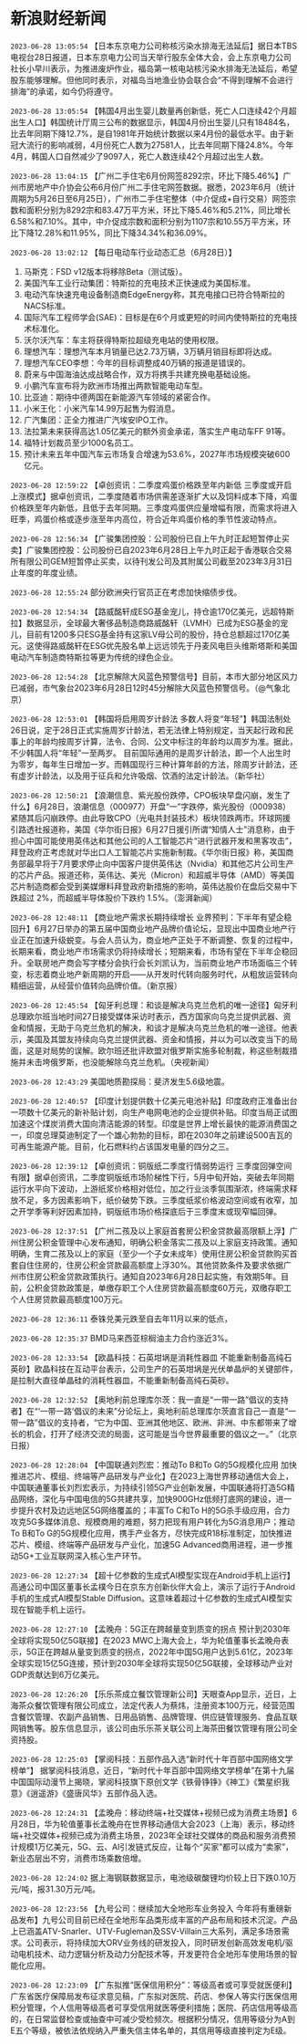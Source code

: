 # 新浪财经新闻
`2023-06-28 13:05:54` 【日本东京电力公司称核污染水排海无法延后】据日本TBS电视台28日报道，日本东京电力公司当天举行股东全体大会，会上东京电力公司社长小早川表示，为推进废炉作业，福岛第一核电站核污染水排海无法延后，希望股东能够理解。但他同时表示，对福岛当地渔业协会联合会“不得到理解不会进行排海”的承诺，如今仍将遵守。

`2023-06-28 13:05:54` 【韩国4月出生婴儿数量再创新低，死亡人口连续42个月超出生人口】韩国统计厅周三公布的数据显示，韩国4月份出生婴儿只有18484名，比去年同期下降12.7%，是自1981年开始统计数据以来4月份的最低水平。由于新冠大流行的影响减弱，4月份死亡人数为27581人，比去年同期下降24.8%。今年4月，韩国人口自然减少了9097人，死亡人数连续42个月超过出生人数。

`2023-06-28 13:04:15` 【广州二手住宅6月份网签8292宗，环比下降5.46%】广州市房地产中介协会公布6月份广州二手住宅网签数据。据悉，2023年6月（统计周期为5月26日至6月25日），广州市二手住宅整体（中介促成+自行交易）网签宗数和面积分别为8292宗和83.47万平方米，环比下降5.46%和5.21%，同比增长6.58%和7.10%。其中，中介促成宗数和面积分别为1107宗和10.55万平方米，环比下降12.28%和11.95%，同比下降34.34%和36.09%。

`2023-06-28 13:02:12` 【每日电动车行业动态汇总（6月28日）】
1. 马斯克：FSD v12版本将移除Beta（测试版）。
2. 美国汽车工业行动集团：特斯拉的充电技术正快速成为美国标准。
3. 电动汽车快速充电设备制造商EdgeEnergy称，其充电接口已符合特斯拉的NACS标准。
4. 国际汽车工程师学会(SAE)：目标是在6个月或更短的时间内使特斯拉的充电技术标准化。
5. 沃尔沃汽车：车主将获得特斯拉超级充电站的使用权限。
6. 理想汽车：理想汽车本月销量已达2.73万辆，3万辆月销目标即将达成。
7. 理想汽车CEO李想：今年的目标调整成40万辆的报道是错误的。
8. 蔚来与中国海油达成战略合作，双方将携手共建充换电基础设施。
9. 小鹏汽车宣布将为欧洲市场推出两款智能电动车型。
10. 比亚迪：期待中德两国在新能源汽车领域的紧密合作。
11. 小米王化：小米汽车14.99万起售为假消息。
12. 广汽集团：正全力推进广汽埃安IPO工作。
13. 法拉第未来获得高达1.05亿美元的额外资金承诺，落实生产电动车FF 91等。
14. 福特计划裁员至少1000名员工。
15. 预计未来五年中国汽车云市场复合增速为53.6%，2027年市场规模突破600亿元。

`2023-06-28 12:59:22` 【卓创资讯：二季度鸡蛋价格跌至年内新低 三季度或开启上涨模式】据卓创资讯，二季度随着市场供需差逐渐扩大以及饲料成本下降，鸡蛋价格跌至年内新低，且低于去年同期。三季度鸡蛋供应量增幅有限，而需求将进入旺季，鸡蛋价格或逐步涨至年内高位，符合近年鸡蛋价格的季节性波动特点。

`2023-06-28 12:56:34` 【广骏集团控股：公司股份已自上午九时正起短暂停止买卖】广骏集团控股：公司股份已自2023年6月28日上午九时正起于香港联合交易所有限公司GEM短暂停止买卖，以待刊发公司及其附属公司截至2023年3月31日止年度的年度业绩。

`2023-06-28 12:55:24` 部分欧洲央行官员正在考虑加快缩债步伐。

`2023-06-28 12:54:34` 【路威酩轩成ESG基金宠儿，持仓逾170亿美元，远超特斯拉】数据显示，全球最大奢侈品制造商路威酩轩（LVMH）已成为ESG基金的宠儿，目前有1200多只ESG基金持有这家LV母公司的股份，持仓总额超过170亿美元。这使得路威酩轩在ESG优先股名单上远远领先于丹麦风电巨头维斯塔斯和美国电动汽车制造商特斯拉等更为传统的绿色企业。

`2023-06-28 12:54:28` 【北京解除大风蓝色预警信号】目前，本市大部分地区风力已减弱，市气象台2023年6月28日12时45分解除大风蓝色预警信号。（@气象北京）

`2023-06-28 12:53:01` 【韩国将启用周岁计龄法 多数人将变“年轻”】韩国法制处26日说，定于28日正式实施周岁计龄法，若无法律上特别规定，当天起行政和民事上的年龄均按周岁计算，法令、合同、公文中标注的年龄均以周岁为准。据此，不少韩国人将“年轻”一至两岁。 目前国际通用的是周岁计龄法，即一个人出生时为零岁，每年生日增加一岁。而韩国现行三种计算年龄的方法，除周岁计龄法，还有虚岁计龄法，以及用于征兵和允许吸烟、饮酒的法定计龄法。（新华社）

`2023-06-28 12:50:21` 【浪潮信息、紫光股份跌停，CPO板块早盘闪崩，发生了什么】6月28日，浪潮信息（000977）开盘“一”字跌停，紫光股份（000938）紧随其后闪崩跌停。由此导致CPO（光电共封装技术）板块领跌两市。环球网援引路透社报道称，美国《华尔街日报》6月27日援引所谓“知情人士”消息称，由于担心中国可能使用英伟达和其他公司的人工智能芯片“进行武器开发和黑客攻击”，拜登政府正考虑就对华出口人工智能芯片实施新制裁。《华尔街日报》称，美国商务部最早将于7月要求停止向中国客户提供英伟达（Nvidia）和其他芯片公司生产的芯片产品。报道还称，英伟达、美光（Micron）和超威半导体（AMD）等美国芯片制造商都会受到美媒爆料拜登政府新措施的影响，英伟达股价在盘后交易中下跌超过 2%，而超威半导体股价下跌约 1.5%。（澎湃新闻）

`2023-06-28 12:48:11` 【商业地产需求长期持续增长 业界预判：下半年有望企稳回升】6月27日举办的第五届中国商业地产品牌价值论坛，显现出中国商业地产行业正在加速升级蜕变。与会人员认为，商业地产正处于不断调整、恢复的过程中，长期来看，商业地产市场需求仍将持续增长；短期来看，市场有望在下半年企稳回升。全联房地产商会写字楼分会执行会长刘凯认为，当前商业地产市场面临三个转变，标志着商业地产新周期的开启——从开发时代转向服务时代，从粗放运营转向精细运营，从经营价值转向品牌价值。（新京报）

`2023-06-28 12:45:54` 【匈牙利总理：和谈是解决乌克兰危机的唯一途径】匈牙利总理欧尔班当地时间27日接受媒体采访时表示，西方国家向乌克兰提供武器、资金和情报，无助于乌克兰危机的解决，和谈才是解决乌克兰危机的唯一途径。他表示，美国及其盟友持续向乌克兰提供武器、资金和情报，并以为可以改变当下的局面，这是对局势的误解。欧尔班还批评欧盟对俄罗斯实施多轮制裁，称这些制裁措施并未击垮俄罗斯，也没能解除乌克兰危机。（央视新闻）

`2023-06-28 12:43:29` 美国地质勘探局：斐济发生5.6级地震。

`2023-06-28 12:40:57` 【印度计划提供数十亿美元电池补贴】印度政府正准备出台一项数十亿美元的新补贴计划，向生产电网电池的企业提供补贴。印度当局正试图加速这个煤炭消费大国向清洁能源的转型。印度是世界上增长最快的能源消费国之一，印度总理莫迪制定了一个雄心勃勃的目标，即在2030年之前建设500吉瓦的可再生能源产能。目前，化石燃料约占该国发电量的四分之三。

`2023-06-28 12:39:12` 【卓创资讯：铜版纸二季度行情弱势运行 三季度回弹空间有限】据卓创资讯，二季度铜版纸市场阶梯性下行，5月中旬开始，突破去年同期运行水平向下波动，上游纸浆价格相对低位，加之行业淡季氛围渐浓，终端需求释放不足，多方因素影响下，纸价破势下跌。三季度纸浆价格波动空间或有收窄，加之开学季等利好因素加持，铜版纸市场价格探底后于三季度末或现窄幅回弹。

`2023-06-28 12:37:51` 【广州二孩及以上家庭首套房公积金贷款最高限额上浮】广州住房公积金管理中心发布通知，明确公积金落实二孩及以上家庭支持政策。通知明确，生育二孩及以上的家庭（至少一个子女未成年）使用住房公积金贷款购买首套自住住房的，住房公积金贷款最高额度上浮30%。其他贷款条件及要求依据广州市住房公积金贷款政策执行。通知自2023年6月28日起实施，有效期5年。目前，公积金贷款政策是，单缴存职工个人住房贷款最高额度60万元，双缴存职工个人住房贷款最高额度100万元。

`2023-06-28 12:36:11` 泰铢兑美元跌至自去年11月以来的低点，

`2023-06-28 12:35:37` BMD马来西亚棕榈油主力合约涨近3%。

`2023-06-28 12:33:54` 【欧晶科技：石英坩埚是消耗性器皿 不能重新制备高纯石英砂】欧晶科技在互动平台表示，公司生产的石英坩埚是光伏单晶炉的关键部件，是拉制大直径单晶硅的消耗性器皿，不能重新制备高纯石英砂。

`2023-06-28 12:32:52` 【奥地利前总理库尔茨：我一直是“一带一路”倡议的支持者】在“‘一带一路’倡议的未来”分论坛上，奥地利前总理库尔茨直言自己一直是“一带一路”倡议的支持者，“它为中国、亚洲其他地区、欧洲、非洲、中东都带来了增长的机会，打开了经济交流的局面，这可能是当今世界最重要的倡议之一。”（北京日报）

`2023-06-28 12:28:04` 【中国联通刘烈宏：推动To B和To G的5G规模化应用 加快推进芯片、模组、终端等产品研发与产业化】在2023上海世界移动通信大会上，中国联通董事长刘烈宏表示，为持续引领5G产业创新发展，中国联通将打造5G精品网络，深化与中国电信的5G共建共享，加快900GHz低频打底网的建设，进一步提升农村及边远地区5G网络覆盖的；丰富To C和To H的5G杀手级应用，合力攻克5G多媒体消息、规模商用的难题，努力把现有用户转化为5G消息用户；推动To B和To G的5G规模化应用，携手产业各方，尽快完成R18标准制定，加快推进芯片、模组、终端等产品研发与产业化，加速5G Advanced商用进程，进一步推动5G+工业互联网深入核心生产环节。

`2023-06-28 12:27:34` 【超十亿参数的生成式AI模型实现在Android手机上运行】高通公司中国区董事长孟樸今日在京东方创新伙伴大会上，演示了运行于Android手机的生成式Al模型Stable Diffusion。这意味着超过十亿参数的生成式AI模型实现在智能手机上运行。

`2023-06-28 12:27:10` 【孟晚舟：5G正在跨越量变到质变的拐点 预计到2030年全球将实现50亿5G联接】在2023 MWC上海大会上，华为轮值董事长孟晚舟表示，5G正在跨越从量变到质变的拐点，2022年中国5G用户达到5.61亿，2023年全球实现15亿5G连接，预计到2030年全球将实现50亿5G联接，全球移动产业对GDP贡献达到6万亿美元。

`2023-06-28 12:26:20` 【乐乐茶成立餐饮管理新公司】天眼查App显示，近日，上海茶众餐饮管理有限公司成立，法定代表人为蔡炜，注册资本100万元，经营范围含餐饮管理、农副产品销售、日用品销售、品牌管理、供应链管理服务、食品互联网销售等。股东信息显示，该公司由乐乐茶关联公司上海茶田餐饮管理有限公司全资持股。

`2023-06-28 12:25:03` 【掌阅科技：五部作品入选“新时代十年百部中国网络文学榜单”】 据掌阅科技消息，近日，“新时代十年百部中国网络文学榜单”在第十九届中国国际动漫节上揭晓，掌阅科技旗下原创文学《铁骨铮铮》《神工》《繁星织我意》《逍遥游》《盛唐风华》五部作品入选。

`2023-06-28 12:24:31` 【孟晚舟：移动终端+社交媒体+视频已成为消费主场景】6月28日，华为轮值董事长孟晚舟在世界移动通信大会2023（上海）表示，移动终端+社交媒体+视频已成为消费主场景，2023年全球社交媒体的商品和服务消费预计规模1万亿美元，5G、云、AI引发链式反应，让每个“买家”都可以成为“卖家”，新业态层出不穷，消费市场乘数倍增。

`2023-06-28 12:24:02` 据上海钢联数据显示，电池级碳酸锂均价较上日下跌0.10万元/吨，报31.30万元/吨。

`2023-06-28 12:23:56` 【九号公司：继续加大全地形车业务投入 今年将有重磅新品发布】九号公司目前已经在全地形车品类形成丰富的产品布局和技术沉淀。产品上已涵盖ATV-Snarler、UTV-Fugleman及SSV-Villain三大系列，满足多场景需求。公司表示，将持续加大ORV业务线的研发投入，同时研发创新高效发电机/驱动电机技术、动力逻辑分析及动力分配技术等，开发更符合全地形车使用场景的智能化应用。

`2023-06-28 12:23:09` 【广东拟推“医保信用积分”：等级高者或可享受就医便利】广东省医疗保障局发布征求意见稿，广东拟对医院、药店、参保人等实行医保信用积分管理，个人信用等级高者可享受信用就医等便利措施；医院、药店信用等级高的，在日常监督检查或抽查中可减少受检频次。根据积分情况，信用等级分为A到E五个等级，被依法依规纳入严重失信主体名单的，其信用等级直接判定为E级。

